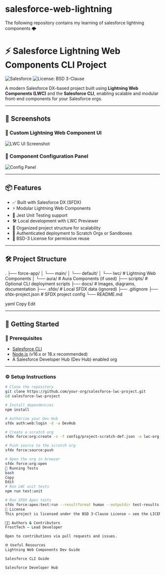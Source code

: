 # salesforce-web-lightning
The following repository contains my learning of salesforce lightning components 🌩️

# ⚡ Salesforce Lightning Web Components CLI Project

![Salesforce](https://img.shields.io/badge/Salesforce-LWC-blue.svg)
![License: BSD 3-Clause](https://img.shields.io/badge/license-BSD--3--Clause-brightgreen.svg)

A modern Salesforce DX-based project built using **Lightning Web Components (LWC)** and the **Salesforce CLI**, enabling scalable and modular front-end components for your Salesforce orgs.

---

## 📸 Screenshots

### 📍 Custom Lightning Web Component UI
![LWC UI Screenshot](docs/images/lwc-ui.png)

### 📍 Component Configuration Panel
![Config Panel](docs/images/config-panel.png)

---

## 📦 Features

- ✅ Built with Salesforce DX (SFDX)
- ⚡ Modular Lightning Web Components
- 🧪 Jest Unit Testing support
- 🛠 Local development with LWC Previewer
- 📁 Organized project structure for scalability
- 🔐 Authenticated deployment to Scratch Orgs or Sandboxes
- 📘 BSD-3 License for permissive reuse

---

## 🛠️ Project Structure

.
├── force-app/
│ └── main/
│ └── default/
│ └── lwc/ # Lightning Web Components
│ └── aura/ # Aura Components (if used)
├── scripts/ # Optional CLI deployment scripts
├── docs/ # Images, diagrams, documentation
├── .sfdx/ # Local SFDX data (ignored)
├── .gitignore
├── sfdx-project.json # SFDX project config
└── README.md

yaml
Copy
Edit

---

## 🚀 Getting Started

### 🔧 Prerequisites

- [Salesforce CLI](https://developer.salesforce.com/tools/sfdxcli)
- [Node.js](https://nodejs.org/) (v16.x or 18.x recommended)
- A Salesforce Developer Hub (Dev Hub) enabled org

---

### ⚙️ Setup Instructions

```bash
# Clone the repository
git clone https://github.com/your-org/salesforce-lwc-project.git
cd salesforce-lwc-project

# Install dependencies
npm install

# Authorize your Dev Hub
sfdx auth:web:login -d -a DevHub

# Create a scratch org
sfdx force:org:create -s -f config/project-scratch-def.json -a lwc-org

# Push source to the scratch org
sfdx force:source:push

# Open the org in browser
sfdx force:org:open
🧪 Running Tests
bash
Copy
Edit
# Run LWC unit tests
npm run test:unit

# Run SFDX Apex tests
sfdx force:apex:test:run --resultformat human --outputdir test-results
📄 License
This project is licensed under the BSD 3-Clause License – see the LICENSE file for details.

👨‍💻 Authors & Contributors
FrostTech – Lead Developer

Open to contributions via pull requests and issues.

🌐 Useful Resources
Lightning Web Components Dev Guide

Salesforce CLI Guide

Salesforce Developer Hub


